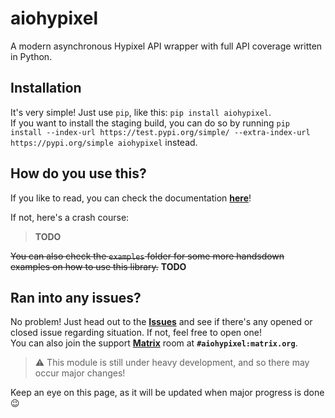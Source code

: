 # aiohypixel 
A modern asynchronous Hypixel API wrapper with full API coverage written in Python.

## Installation

It's very simple! Just use `pip`, like this: `pip install aiohypixel`.  
If you want to install the staging build, you can do so by running `pip install --index-url https://test.pypi.org/simple/ --extra-index-url https://pypi.org/simple aiohypixel` instead.

## How do you use this?

If you like to read, you can check the documentation [**here**](https://tmpod.gitlab.io/aiohypixel)!

If not, here's a crash course:

> **TODO**

~~You can also check the `examples` folder for some more handsdown examples on how to use this library.~~ **TODO**

## Ran into any issues?

No problem! Just head out to the [**Issues**](https://gitlab.com/Tmpod/aiohypixel/issues) and see if there's any opened or closed issue regarding situation. If not, feel free to open one!  
You can also join the support [**Matrix**](https://matrix.org) room at **`#aiohypixel:matrix.org`**.

> ⚠ This module is still under heavy development, and so there may occur major changes!

Keep an eye on this page, as it will be updated when major progress is done :wink:

